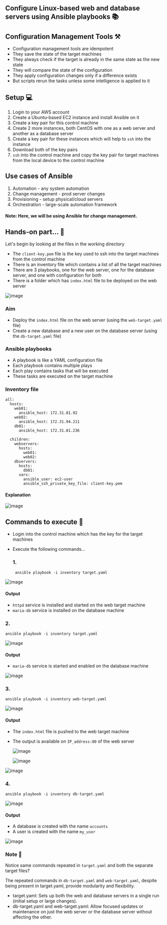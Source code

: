 ## Configure Linux-based web and database servers using Ansible playbooks 📚

## Configuration Management Tools ⚒

* Configuration management tools are idempotent
* They save the state of the target machines
* They always check if the target is already in the same state as the new state
* They will compare the state of the configuration 
* They apply configuration changes only if a difference exists
* But scripts rerun the tasks unless some intelligence is applied to it

## Setup 💻

1. Login to your AWS account
2. Create a Ubuntu-based EC2 instance and install Ansible on it
3. Create a key pair for this control machine
4. Create 2 more instances, both CentOS with one as a web server and another as a database server
5. Create a key pair for these instances which will help to ```ssh``` into the instance
2. Download both of the key pairs
3. ```ssh``` into the control machine and copy the key pair for target machines from the local device to the control machine

## Use cases of Ansible

1. Automation - any system automation
2. Change management - prod server changes
3. Provisioning - setup physical/cloud servers
4. Orchestration - large-scale automation framework

#### Note: Here, we will be using Ansible for change management.



## Hands-on part... 👐


Let's begin by looking at the files in the working directory

* The ```client-key.pem``` file is the key used to ssh into the target machines from the control machine
* There is an inventory file which contains a list of all the target machines
* There are 3 playbooks, one for the web server, one for the database server, and one with configuration for both 
* There is a folder which has ```index.html``` file to be deployed on the web server

![image](https://github.com/Vedant-MAHAjan/Database-configuration-with-Ansible/assets/88843623/5850322a-e580-437b-be5a-8d55539fa92e)

### Aim

* Deploy the ```index.html``` file on the web server (using the ```web-target.yaml``` file)
* Create a new database and a new user on the database server (using the ```db-target.yaml``` file)

### Ansible playbooks

* A playbook is like a YAML configuration file
* Each playbook contains multiple plays
* Each play contains tasks that will be executed 
* These tasks are executed on the target machine

### Inventory file
```
all:
  hosts:
    web01:
      ansible_host: 172.31.81.92
    web02:
      ansible_host: 172.31.94.211
    db01:
      ansible_host: 172.31.81.236

  children:
    webservers:
      hosts:
        web01:
        web02:
    dbservers:
      hosts:
        db01:
      vars:
        ansible_user: ec2-user
        ansible_ssh_private_key_file: client-key.pem
```

#### Explanation

![image](https://github.com/Vedant-MAHAjan/Configuration-Management-with-Ansible/assets/88843623/7f538421-56f8-4b97-a090-13a543c0129b)



## Commands to execute 🔢
 
 * Login into the control machine which has the key for the target machines
 * Execute the following commands...

   ### 1. 
   

        ansible playbook -i inventory target.yaml

![image](https://github.com/Vedant-MAHAjan/Database-configuration-with-Ansible/assets/88843623/d7a50350-6f7e-48db-a3ee-6eeedb450b0e)

#### Output

* ```httpd``` service is installed and started on the web target machine
* ```maria-db``` service is installed on the database machine


### 2. 

    ansible playbook -i inventory target.yaml

![image](https://github.com/Vedant-MAHAjan/Database-configuration-with-Ansible/assets/88843623/cdaa8bd3-8ef8-47d4-a161-b8bf8bf4aa5f)

#### Output

* ```maria-db``` service is started and enabled on the database machine

![image](https://github.com/user-attachments/assets/37a36374-36eb-456a-af31-6ea3a39786d5)

  
### 3.

    ansible playbook -i inventory web-target.yaml

  ![image](https://github.com/Vedant-MAHAjan/Database-configuration-with-Ansible/assets/88843623/2decdab9-4b75-4c90-96ab-8ed874b05108)

#### Output

* The ```index.html``` file is pushed to the web target machine
* The output is available on ```IP_address:80``` of the web server
  
  ![image](https://github.com/Vedant-MAHAjan/Database-configuration-with-Ansible/assets/88843623/17c779fe-46cf-4260-bc22-831208ea1914)

  ![image](https://github.com/Vedant-MAHAjan/Database-configuration-with-Ansible/assets/88843623/134a4316-1822-44eb-9613-9635bbed02ed)

![image](https://github.com/user-attachments/assets/78d69065-3d98-4c22-850f-d3cd4c0dfc22)


### 4. 

    ansible playbook -i inventory db-target.yaml


![image](https://github.com/Vedant-MAHAjan/Database-configuration-with-Ansible/assets/88843623/97998e73-1b84-4c76-a749-ef5d15eda184)

#### Output

* A database is created with the name ```accounts```
* A user is created with the name ```my_user```

![image](https://github.com/user-attachments/assets/f64a128d-90a2-4c37-a486-45029d63f13b)


### Note 📝

Notice same commands repeated in ```target.yaml``` and both the separate target files?

The repeated commands in ```db-target.yaml``` and ```web-target.yaml```, despite being present in target.yaml, provide modularity and flexibility.

* target.yaml: Sets up both the web and database servers in a single run (initial setup or large changes).
* db-target.yaml and web-target.yaml: Allow focused updates or maintenance on just the web server or the database server without affecting the other.
